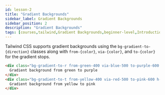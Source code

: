 ```yaml
---
id: lesson-2
title: "Gradient Backgrounds"
sidebar_label: Gradient Backgrounds
sidebar_position: 2
description: "Gradient Backgrounds"
tags: [courses,tailwind,Gradient Backgrounds,beginner-level,Introduction]
--- 
```

 
Tailwind CSS supports gradient backgrounds using the `bg-gradient-to-{direction}` classes along with `from-{color}`, `via-{color}`, and `to-{color}` for the gradient stops.

```html
<div class="bg-gradient-to-r from-green-400 via-blue-500 to-purple-600 h-64">
  Gradient background from green to purple
</div>
<div class="bg-gradient-to-t from-yellow-400 via-red-500 to-pink-600 h-64">
  Gradient background from yellow to pink
</div>
```